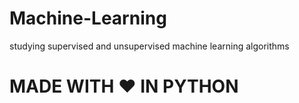 # Machine-Learning
studying supervised and unsupervised machine learning algorithms
<h1> MADE WITH  ♥ IN PYTHON</H1>
